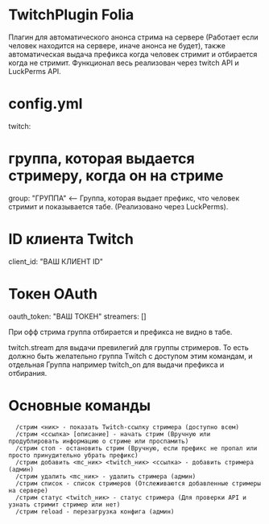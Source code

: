 # TwitchPlugin Folia

Плагин для автоматического анонса стрима на сервере (Работает если человек находится на сервере, иначе анонса не будет), также автоматическая выдача префикса когда человек стримит и отбирается когда не стримит. Функционал весь реализован через twitch API и LuckPerms API. 

# config.yml

twitch:
  # группа, которая выдается стримеру, когда он на стриме
  group: "ГРУППА" <-- Группа, которая выдает префикс, что человек стримит и показывается табе. (Реализовано через LuckPerms). 
  # ID клиента Twitch
  client_id: "ВАШ КЛИЕНТ ID"
  # Токен OAuth
  oauth_token: "ВАШ ТОКЕН"
  streamers: []

При офф стрима группа отбирается и префикса не видно в табе. 

twitch.stream для выдачи превилегий для группы стримеров.
То есть должно быть желательно группа Twitch с доступом этим командам, и отдельная Группа например twitch_on для выдачи префикса и отбирания.

# Основные команды

      /стрим <ник> - показать Twitch-ссылку стримера (доступно всем)
      /стрим <ссылка> [описание] - начать стрим (Вручную или продублировать информацию о стриме или проспамить)
      /стрим стоп - остановить стрим (Вручную, если префикс не пропал или просто принудительно убрать префикс)
      /стрим добавить <mc_ник> <twitch_ник> <ссылка> - добавить стримера (админ) 
      /стрим удалить <mc_ник> - удалить стримера (админ)
      /стрим список - список стримеров (Отслеживаются добавленные стримеры на сервере)
      /стрим статус <twitch_ник> - статус стримера (Для проверки API и узнать стримит стример или нет)
      /стрим reload - перезагрузка конфига (админ)
